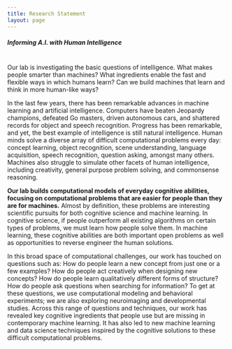 ```yaml
---
title: Research Statement
layout: page
---
```

##### Informing A.I. with Human Intelligence
<br/>
Our lab is investigating the basic questions of intelligence. What makes people smarter than machines? What ingredients enable the fast and flexible ways in which humans learn? Can we build machines that learn and think in more human-like ways?

In the last few years, there has been remarkable advances in machine learning and artificial intelligence. Computers have beaten Jeopardy champions, defeated Go masters, driven autonomous cars, and shattered records for object and speech recognition. Progress has been remarkable, and yet, the best example of intelligence is still natural intelligence. Human minds solve a diverse array of difficult computational problems every day: concept learning, object recognition, scene understanding, language acquisition, speech recognition, question asking, amongst many others. Machines also struggle to simulate other facets of human intelligence, including creativity, general purpose problem solving, and commonsense reasoning.

**Our lab builds computational models of everyday cognitive abilities, focusing on computational problems that are easier for people than they are for machines.** Almost by definition, these problems are interesting scientific pursuits for both cognitive science and machine learning. In cognitive science, if people outperform all existing algorithms on certain types of problems, we must learn how people solve them. In machine learning, these cognitive abilities are both important open problems as well as opportunities to reverse engineer the human solutions.

In this broad space of computational challenges, our work has touched on questions such as: How do people learn a new concept from just one or a few examples? How do people act creatively when designing new concepts? How do people learn qualitatively different forms of structure? How do people ask questions when searching for information? To get at these questions, we use computational modeling and behavioral experiments; we are also exploring neuroimaging and developmental studies. Across this range of questions and techniques, our work has revealed key cognitive ingredients that people use but are missing in contemporary machine learning. It has also led to new machine learning and data science techniques inspired by the cognitive solutions to these difficult computational problems.